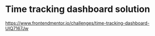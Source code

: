 # Time tracking dashboard solution

https://www.frontendmentor.io/challenges/time-tracking-dashboard-UIQ7167Jw